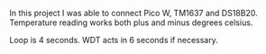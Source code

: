 In this project I was able to connect Pico W, TM1637 and DS18B20.
Temperature reading works both plus and minus degrees celsius.

Loop is 4 seconds. WDT acts in 6 seconds if necessary.
